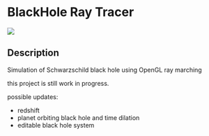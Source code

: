 # BlackHole Ray Tracer

![](image/blackhole.gif)

## Description
Simulation of Schwarzschild black hole using OpenGL ray marching


this project is still work in progress.

possible updates:

- redshift
- planet orbiting black hole and time dilation
- editable black hole system